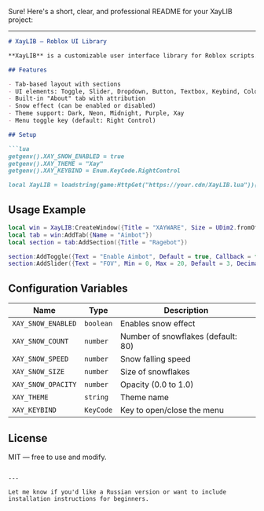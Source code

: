 Sure! Here's a short, clear, and professional README for your XayLIB project:

---

```markdown
# XayLIB — Roblox UI Library

**XayLIB** is a customizable user interface library for Roblox scripts. It allows developers to create structured cheat menus with tabs, sections, and interactive controls. The design is inspired by XAYWARE and includes optional visual effects like falling snow.

## Features

- Tab-based layout with sections
- UI elements: Toggle, Slider, Dropdown, Button, Textbox, Keybind, Color Picker
- Built-in "About" tab with attribution
- Snow effect (can be enabled or disabled)
- Theme support: Dark, Neon, Midnight, Purple, Xay
- Menu toggle key (default: Right Control)

## Setup

```lua
getgenv().XAY_SNOW_ENABLED = true
getgenv().XAY_THEME = "Xay"
getgenv().XAY_KEYBIND = Enum.KeyCode.RightControl

local XayLIB = loadstring(game:HttpGet("https://your.cdn/XayLIB.lua"))()
```

## Usage Example

```lua
local win = XayLIB:CreateWindow({Title = "XAYWARE", Size = UDim2.fromOffset(720, 420)})
local tab = win:AddTab({Name = "Aimbot"})
local section = tab:AddSection({Title = "Ragebot"})

section:AddToggle({Text = "Enable Aimbot", Default = true, Callback = function(state) print(state) end})
section:AddSlider({Text = "FOV", Min = 0, Max = 20, Default = 3, Decimals = 1, Callback = function(val) print(val) end})
```

## Configuration Variables

| Name               | Type      | Description                          |
|--------------------|-----------|--------------------------------------|
| `XAY_SNOW_ENABLED` | `boolean` | Enables snow effect                  |
| `XAY_SNOW_COUNT`   | `number`  | Number of snowflakes (default: 80)  |
| `XAY_SNOW_SPEED`   | `number`  | Snow falling speed                   |
| `XAY_SNOW_SIZE`    | `number`  | Size of snowflakes                   |
| `XAY_SNOW_OPACITY` | `number`  | Opacity (0.0 to 1.0)                 |
| `XAY_THEME`        | `string`  | Theme name                           |
| `XAY_KEYBIND`      | `KeyCode` | Key to open/close the menu           |

## License

MIT — free to use and modify.
```

---

Let me know if you'd like a Russian version or want to include installation instructions for beginners.
